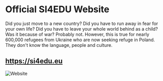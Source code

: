 # Official SI4EDU Website
Did you just move to a new country? Did you have to run away in fear for your own life?  Did you have to leave your whole world behind as a child? Was it because of war? Probably not. However, this is true for nearly 600,000 refugees from Ukraine who are now seeking refuge in Poland. They don't know the language, people and culture.
## https://si4edu.eu
![Website](https://user-images.githubusercontent.com/31388661/165812534-68973d68-bbfd-47e7-a07a-4c9b7b4e9ec4.png)

